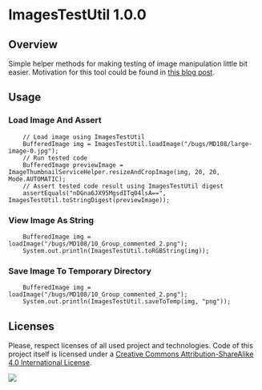 # ImagesTestUtil 1.0.0
## Overview
Simple helper methods for making testing of image manipulation little bit easier. Motivation for this tool could be found in [this blog post](http://techkrab.tumblr.com/post/126267843884/w32).

## Usage
### Load Image And Assert

		// Load image using ImagesTestUtil
		BufferedImage img = ImagesTestUtil.loadImage("/bugs/MD108/large-image-0.jpg");
		// Run tested code
		BufferedImage previewImage = ImageThumbnailServiceHelper.resizeAndCropImage(img, 20, 20, Mode.AUTOMATIC);
		// Assert tested code result using ImagesTestUtil digest
		assertEquals("nDGna6JX95MgsdITq04lsA==", ImagesTestUtil.toStringDigest(previewImage));

### View Image As String

		BufferedImage img = loadImage("/bugs/MD108/10_Group_commented_2.png");
		System.out.println(ImagesTestUtil.toRGBString(img));

### Save Image To Temporary Directory

		BufferedImage img = loadImage("/bugs/MD108/10_Group_commented_2.png");
		System.out.println(ImagesTestUtil.saveToTemp(img, "png"));


## Licenses
Please, respect licenses of all used project and technologies. Code of this project itself is licensed under a [Creative Commons Attribution-ShareAlike 4.0 International License](http://creativecommons.org/licenses/by-sa/4.0/).

![](http://i.creativecommons.org/l/by-sa/4.0/88x31.png)
